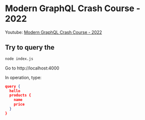 # Modern GraphQL Crash Course - 2022

Youtube: [Modern GraphQL Crash Course - 2022](https://youtu.be/qux4-yWeZvo)

## Try to query the

```bash
node index.js
```

Go to http://localhost:4000

In operation, type:

```json
query {
  hello
  products {
    name
    price
  }
}
```